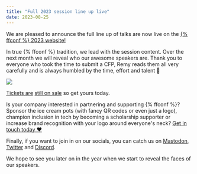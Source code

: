 ```yaml
---
title: "Full 2023 session line up live"
date: 2023-08-25
---
```

We are pleased to announce the full line up of talks are now live on the [{% ffconf %} 2023 website!](https://2023.ffconf.org/)

In true {% ffconf %} tradition, we lead with the session content. Over the next month we will reveal who our awesome speakers are. Thank you to everyone who took the time to submit a CFP, Remy reads them all very carefully and is always humbled by the time, effort and talent 🙏

[![](https://2023.ffconf.org/images/masked-8.jpg)](https://2023.ffconf.org/)

[Tickets are](https://2023.ffconf.org/) [still on sale](https://www.tickettailor.com/events/ffconf2023/951482) so get yours today.

Is your company interested in partnering and supporting {% ffconf %}? Sponsor the ice cream pots (with fancy QR codes or even just a logo), champion inclusion in tech by becoming a scholarship supporter or increase brand recognition with your logo around everyone's neck? [Get in touch today ❤️](mailto:events@leftlogic.com?subject=Request%20for%20sponsor%20pack%20%5B2022%5D)

Finally, if you want to join in on our socials, you can catch us on [Mastodon](https://social.ffconf.org/@ffconf), [Twitter](https://twitter.com/ffconf) and [Discord](https://ffconf.org/chat).

We hope to see you later on in the year when we start to reveal the faces of our speakers.
